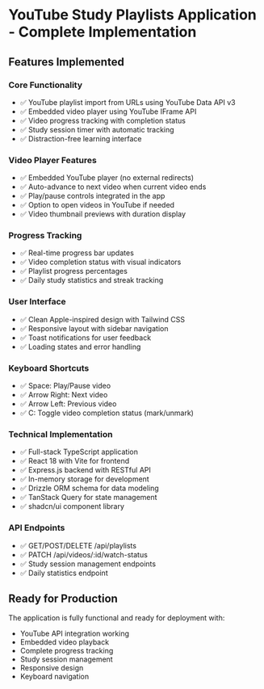 # YouTube Study Playlists Application - Complete Implementation

## Features Implemented

### Core Functionality
- ✅ YouTube playlist import from URLs using YouTube Data API v3
- ✅ Embedded video player using YouTube IFrame API
- ✅ Video progress tracking with completion status
- ✅ Study session timer with automatic tracking
- ✅ Distraction-free learning interface

### Video Player Features
- ✅ Embedded YouTube player (no external redirects)
- ✅ Auto-advance to next video when current video ends
- ✅ Play/pause controls integrated in the app
- ✅ Option to open videos in YouTube if needed
- ✅ Video thumbnail previews with duration display

### Progress Tracking
- ✅ Real-time progress bar updates
- ✅ Video completion status with visual indicators
- ✅ Playlist progress percentages
- ✅ Daily study statistics and streak tracking

### User Interface
- ✅ Clean Apple-inspired design with Tailwind CSS
- ✅ Responsive layout with sidebar navigation
- ✅ Toast notifications for user feedback
- ✅ Loading states and error handling

### Keyboard Shortcuts
- ✅ Space: Play/Pause video
- ✅ Arrow Right: Next video
- ✅ Arrow Left: Previous video
- ✅ C: Toggle video completion status (mark/unmark)

### Technical Implementation
- ✅ Full-stack TypeScript application
- ✅ React 18 with Vite for frontend
- ✅ Express.js backend with RESTful API
- ✅ In-memory storage for development
- ✅ Drizzle ORM schema for data modeling
- ✅ TanStack Query for state management
- ✅ shadcn/ui component library

### API Endpoints
- ✅ GET/POST/DELETE /api/playlists
- ✅ PATCH /api/videos/:id/watch-status
- ✅ Study session management endpoints
- ✅ Daily statistics endpoint

## Ready for Production
The application is fully functional and ready for deployment with:
- YouTube API integration working
- Embedded video playback
- Complete progress tracking
- Study session management
- Responsive design
- Keyboard navigation